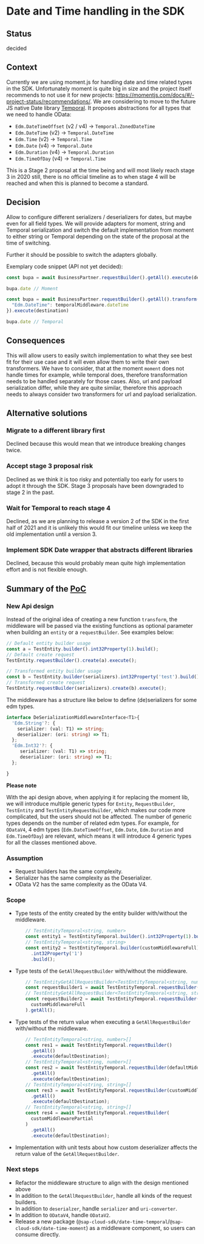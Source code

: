 # Date and Time handling in the SDK

## Status

decided

## Context

Currently we are using moment.js for handling date and time related types in the SDK. 
Unfortunately moment is quite big in size and the project itself recommends to not use it for new projects: https://momentjs.com/docs/#/-project-status/recommendations/.
We are considering to move to the future JS native Date library [Temporal](https://github.com/tc39/proposal-temporal).
It proposes abstractions for all types that we need to handle OData:

* `Edm.DateTimeOffset` (v2 / v4) -> `Temporal.ZonedDateTime`
* `Edm.DateTime` (v2) -> `Temporal.DateTime`
* `Edm.Time` (v2) -> `Temporal.Time`
* `Edm.Date` (v4) -> `Temporal.Date`
* `Edm.Duration` (v4) -> `Temporal.Duration`
* `Edm.TimeOfDay` (v4) -> `Temporal.Time`

This is a Stage 2 proposal at the time being and will most likely reach stage 3 in 2020 still, there is no official timeline as to when stage 4 will be reached and when this is planned to become a standard.

## Decision

Allow to configure different serializers / deserializers for dates, but maybe even for all field types. 
We will provide adapters for moment, string and Temporal serialization and switch the default implementation from moment to either string or Temporal depending on the state of the proposal at the time of switching.

Further it should be possible to switch the adapters globally.

Exemplary code snippet (API not yet decided):
```ts
const bupa = await BusinessPartner.requestBuilder().getAll().execute(destination)

bupa.date // Moment

const bupa = await BusinessPartner.requestBuilder().getAll().transform({
  "Edm.DateTime": temporalMiddleware.dateTime
}).execute(destination)

bupa.date // Temporal
```


## Consequences

This will allow users to easily switch implementation to what they see best fit for their use case and it will even allow them to write their own transformers. 
We have to consider, that at the moment `moment` does not handle times for example, while temporal does, therefore transformation needs to be handled separately for those cases. 
Also, url and payload serialization differ, while they are quite similar, therefore this approach needs to always consider two transformers for url and payload serialization.

## Alternative solutions

### Migrate to a different library first
Declined because this would mean that we introduce breaking changes twice.

### Accept stage 3 proposal risk
Declined as we think it is too risky and potentially too early for users to adopt it through the SDK. 
Stage 3 proposals have been downgraded to stage 2 in the past.

### Wait for Temporal to reach stage 4
Declined, as we are planning to release a version 2 of the SDK in the first half of 2021 and it is unlikely this would fit our timeline unless we keep the old implementation until a version 3.

### Implement SDK Date wrapper that abstracts different libraries
Declined, because this would probably mean quite high implementation effort and is not flexible enough.

## Summary of the [PoC](https://github.com/SAP/cloud-sdk-js/pull/921)
### New Api design
Instead of the original idea of creating a new function `transform`, the middleware will be passed via the existing functions as optional parameter when building an `entity` or a `requestBuilder`.
See examples below:
```ts
// Default entity builder usage
const a = TestEntity.builder().int32Property(1).build();
// Default create request
TestEntity.requestBuilder().create(a).execute();

// Transformed entity builder usage
const b = TestEntity.builder(serializers).int32Property('test').build();
// Transformed create request
TestEntity.requestBuilder(serializers).create(b).execute();
```
The middleware has a structure like below to define (de)serializers for some edm types.
```ts
interface DeSerializationMiddlewareInterface<T1>{
  'Edm.String'?: {
    serializer: (val: T1) => string;
    deserializer: (ori: string) => T1;
  };
  'Edm.Int32'?: {
     serializer: (val: T1) => string;
     deserializer: (ori: string) => T1;
  };

}
```
**Please note**

With the api design above, when applying it for replacing the moment lib, we will introduce multiple generic types for `Entity`, `RequestBuilder`, `TestEntity` and `TestEntityRequestBuilder`, which makes our code more complicated, but the users should not be affected.
The number of generic types depends on the number of related edm types. 
For example, for `ODataV4`, 4 edm types (`Edm.DateTimeOffset`, `Edm.Date`, `Edm.Duration` and `Edm.TimeOfDay`) are relevant, which means it will introduce 4 generic types for all the classes mentioned above.

### Assumption
- Request builders has the same complexity.
- Serializer has the same complexity as the Deserializer.
- OData V2 has the same complexity as the OData V4.

### Scope
- Type tests of the entity created by the entity builder with/without the middleware.
```ts
       // TestEntityTemporal<string, number>
       const entity1 = TestEntityTemporal.builder().int32Property(1).build();
       // TestEntityTemporal<string, string>
       const entity2 = TestEntityTemporal.builder(customMiddlewareFull)
         .int32Property('1')
         .build();
```
- Type tests of the `GetAllRequestBuilder` with/without the middleware.
```ts
       // TestEntityGetAllRequestBuilder<TestEntityTemporal<string, number>, string, number>
       const requestBuilder1 = await TestEntityTemporal.requestBuilder().getAll();
       // TestEntityGetAllRequestBuilder<TestEntityTemporal<string, string>, string, string>
       const requestBuilder2 = await TestEntityTemporal.requestBuilder(
         customMiddlewareFull
       ).getAll();
```
- Type tests of the return value when executing a `GetAllRequestBuilder` with/without the middleware.
```ts
       // TestEntityTemporal<string, number>[]
       const res1 = await TestEntityTemporal.requestBuilder()
         .getAll()
         .execute(defaultDestination);
       // TestEntityTemporal<string, number>[]
       const res2 = await TestEntityTemporal.requestBuilder(defaultMiddleware)
         .getAll()
         .execute(defaultDestination);
       // TestEntityTemporal<string, string>[]
       const res3 = await TestEntityTemporal.requestBuilder(customMiddlewareFull)
         .getAll()
         .execute(defaultDestination);
       // TestEntityTemporal<string, string>[]
       const res4 = await TestEntityTemporal.requestBuilder(
         customMiddlewarePartial
       )
         .getAll()
         .execute(defaultDestination);
```
- Implementation with unit tests about how custom deserializer affects the return value of the `GetAllRequestBuilder`.

### Next steps
- Refactor the middleware structure to align with the design mentioned above
- In addition to the `GetAllRequestBuilder`, handle all kinds of the request builders.
- In addition to `deserialzer`, handle `serializer` and `uri-converter`.
- In addition to `ODataV4`, handle `ODataV2`.
- Release a new package (`@sap-cloud-sdk/date-time-temporal`/`@sap-cloud-sdk/date-time-moment`) as a middleware component, so users can consume directly.
